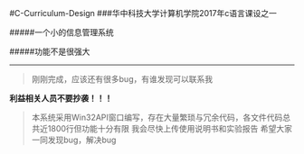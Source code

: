 #C-Curriculum-Design
###华中科技大学计算机学院2017年c语言课设之一

#####一个小的信息管理系统

#####功能不是很强大

****
>刚刚完成，应该还有很多bug，有谁发现可以联系我

**利益相关人员不要抄袭！！！**

>本系统采用Win32API窗口编写，存在大量繁琐与冗余代码，各文件代码总共近1800行但功能十分有限
>我会尽快上传使用说明书和实验报告
>希望大家一同发现bug，解决bug
